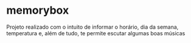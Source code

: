 # memorybox
Projeto realizado com o intuito de informar o horário, dia da semana, temperatura e, além de tudo, te permite escutar algumas boas músicas
